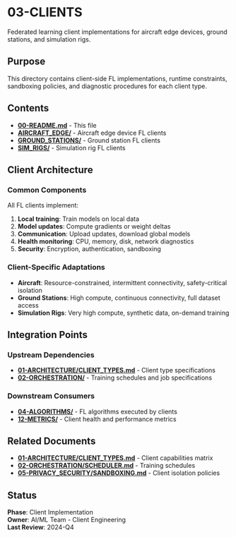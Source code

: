 # 03-CLIENTS

Federated learning client implementations for aircraft edge devices, ground stations, and simulation rigs.

## Purpose

This directory contains client-side FL implementations, runtime constraints, sandboxing policies, and diagnostic procedures for each client type.

## Contents

- [**00-README.md**](00-README.md) - This file
- [**AIRCRAFT_EDGE/**](AIRCRAFT_EDGE/) -  Aircraft edge device FL clients
- [**GROUND_STATIONS/**](GROUND_STATIONS/) -  Ground station FL clients
- [**SIM_RIGS/**](SIM_RIGS/) -  Simulation rig FL clients

## Client Architecture

### Common Components

All FL clients implement:
1. **Local training**: Train models on local data
2. **Model updates**: Compute gradients or weight deltas
3. **Communication**: Upload updates, download global models
4. **Health monitoring**: CPU, memory, disk, network diagnostics
5. **Security**: Encryption, authentication, sandboxing

### Client-Specific Adaptations

- **Aircraft**: Resource-constrained, intermittent connectivity, safety-critical isolation
- **Ground Stations**: High compute, continuous connectivity, full dataset access
- **Simulation Rigs**: Very high compute, synthetic data, on-demand training

## Integration Points

### Upstream Dependencies
- [**01-ARCHITECTURE/CLIENT_TYPES.md**](01-ARCHITECTURE/CLIENT_TYPES.md) - Client type specifications
- [**02-ORCHESTRATION/**](02-ORCHESTRATION/) -  Training schedules and job specifications

### Downstream Consumers
- [**04-ALGORITHMS/**](04-ALGORITHMS/) -  FL algorithms executed by clients
- [**12-METRICS/**](12-METRICS/) -  Client health and performance metrics

## Related Documents

- [**01-ARCHITECTURE/CLIENT_TYPES.md**](01-ARCHITECTURE/CLIENT_TYPES.md) - Client capabilities matrix
- [**02-ORCHESTRATION/SCHEDULER.md**](02-ORCHESTRATION/SCHEDULER.md) - Training schedules
- [**05-PRIVACY_SECURITY/SANDBOXING.md**](05-PRIVACY_SECURITY/SANDBOXING.md) - Client isolation policies

## Status

**Phase**: Client Implementation  
**Owner**: AI/ML Team - Client Engineering  
**Last Review**: 2024-Q4
